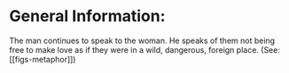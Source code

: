 # General Information:

The man continues to speak to the woman. He speaks of them not being free to make love as if they were in a wild, dangerous, foreign place. (See: [[figs-metaphor]])